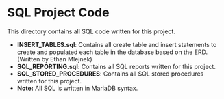# SQL Project Code
This directory contains all SQL code written for this project. 
* **INSERT_TABLES.sql**: Contains all create table and insert statements to create and populated each table in the database based on the ERD. (Written by Ethan Mlejnek) 
* **SQL_REPORTING.sql**: Contains all SQL reports written for this project.
* **SQL_STORED_PROCEDURES**: Contains all SQL stored procedures written for this project.
* **Note:** All SQL is written in MariaDB syntax.  
